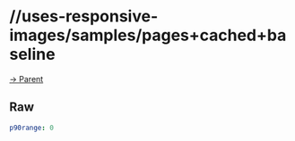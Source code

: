 
# //uses-responsive-images/samples/pages+cached+baseline

[→ Parent](../..)


## Raw


```yaml
p90range: 0

```


